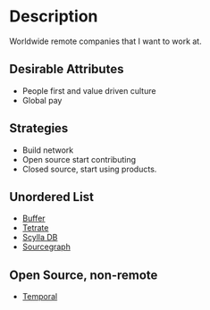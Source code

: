 # Description
Worldwide remote companies that I want to work at.

## Desirable Attributes
- People first and value driven culture
- Global pay

## Strategies
- Build network
- Open source start contributing
- Closed source, start using products.


## Unordered List
- [Buffer](https://buffer.com/journey#open-roles)
- [Tetrate](https://tetrate.io/job/software-engineer-golang/)
- [Scylla DB](https://www.scylladb.com/company/careers/)
- [Sourcegraph](https://boards.greenhouse.io/sourcegraph91)

## Open Source, non-remote
- [Temporal](https://temporal.io/)

